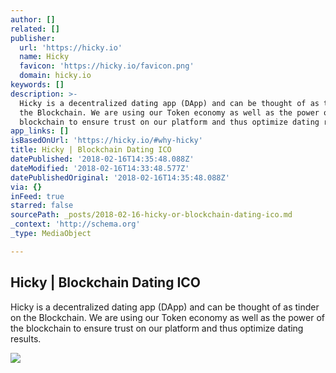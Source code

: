 ```yaml
---
author: []
related: []
publisher:
  url: 'https://hicky.io'
  name: Hicky
  favicon: 'https://hicky.io/favicon.png'
  domain: hicky.io
keywords: []
description: >-
  Hicky is a decentralized dating app (DApp) and can be thought of as tinder on
  the Blockchain. We are using our Token economy as well as the power of the
  blockchain to ensure trust on our platform and thus optimize dating results.
app_links: []
isBasedOnUrl: 'https://hicky.io/#why-hicky'
title: Hicky | Blockchain Dating ICO
datePublished: '2018-02-16T14:35:48.088Z'
dateModified: '2018-02-16T14:33:48.577Z'
datePublishedOriginal: '2018-02-16T14:35:48.088Z'
via: {}
inFeed: true
starred: false
sourcePath: _posts/2018-02-16-hicky-or-blockchain-dating-ico.md
_context: 'http://schema.org'
_type: MediaObject

---
```

<article style=""><h1>Hicky | Blockchain Dating ICO</h1><p>Hicky is a decentralized dating app (DApp) and can be thought of as tinder on the Blockchain. We are using our Token economy as well as the power of the blockchain to ensure trust on our platform and thus optimize dating results.</p><img src="https://143245-414241-1-raikfcquaxqncofqfm.stackpathdns.com/assets/img/team/dusia-lewandowska.jpg" /></article>